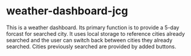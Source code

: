 # weather-dashboard-jcg
This is a weather dashboard. Its primary function is to provide a 5-day forcast for searched city. It uses local storage to reference cities already searched and the user can switch back between cities they already searched. Cities previously searched are provided by added buttons.
